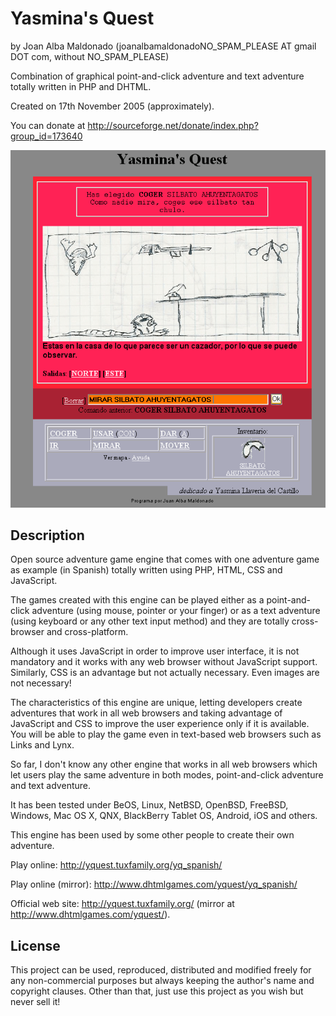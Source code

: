 Yasmina's Quest 
================ 
by Joan Alba Maldonado (joanalbamaldonadoNO_SPAM_PLEASE AT gmail DOT com, without NO_SPAM_PLEASE)

Combination of graphical point-and-click adventure and text adventure totally written in PHP and DHTML.

Created on 17th November 2005 (approximately).

You can donate at http://sourceforge.net/donate/index.php?group_id=173640


![ScreenShot](screenshot.gif)


## Description

Open source adventure game engine that comes with one adventure game as example (in Spanish) totally written using PHP, HTML, CSS and JavaScript.

The games created with this engine can be played either as a point-and-click adventure (using mouse, pointer or your finger) or as a text adventure (using keyboard or any other text input method) and they are totally cross-browser and cross-platform.

Although it uses JavaScript in order to improve user interface, it is not mandatory and it works with any web browser without JavaScript support. Similarly, CSS is an advantage but not actually necessary. Even images are not necessary!

The characteristics of this engine are unique, letting developers create adventures that work in all web browsers and taking advantage of JavaScript and CSS to improve the user experience only if it is available. You will be able to play the game even in text-based web browsers such as Links and Lynx.

So far, I don't know any other engine that works in all web browsers which let users play the same adventure in both modes, point-and-click adventure and text adventure.

It has been tested under BeOS, Linux, NetBSD, OpenBSD, FreeBSD, Windows, Mac OS X, QNX, BlackBerry Tablet OS, Android, iOS and others.

This engine has been used by some other people to create their own adventure.

Play online: http://yquest.tuxfamily.org/yq_spanish/

Play online (mirror): http://www.dhtmlgames.com/yquest/yq_spanish/

Official web site: http://yquest.tuxfamily.org/ (mirror at http://www.dhtmlgames.com/yquest/).


## License

This project can be used, reproduced, distributed and modified freely for any non-commercial purposes but always keeping the author's name and copyright clauses. Other than that, just use this project as you wish but never sell it!